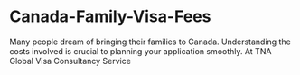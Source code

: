 # Canada-Family-Visa-Fees
Many people dream of bringing their families to Canada. Understanding the costs involved is crucial to planning your application smoothly. At TNA Global Visa Consultancy Service
